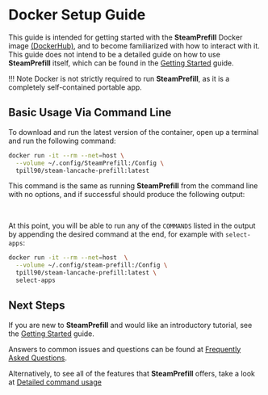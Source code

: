 # Docker Setup Guide

This guide is intended for getting started with the **SteamPrefill** Docker image [(DockerHub)](https://hub.docker.com/r/tpill90/steam-lancache-prefill/tags), and to become familiarized with how to interact with it.  This guide does not intend to be a detailed guide on how to use **SteamPrefill** itself, which can be found in the [Getting Started](https://github.com/tpill90/steam-lancache-prefill#getting-started) guide.

!!! Note
    Docker is not strictly required to run **SteamPrefill**,  as it is a completely self-contained portable app.

## Basic Usage Via Command Line

To download and run the latest version of the container, open up a terminal and run the following command:

```bash
docker run -it --rm --net=host \
  --volume ~/.config/SteamPrefill:/Config \
  tpill90/steam-lancache-prefill:latest 
```

This command is the same as running **SteamPrefill** from the command line with no options, and if successful should produce the following output:

<div data-cli-player="../casts/docker-pull.cast"></div>
<br>

At this point, you will be able to run any of the `COMMANDS` listed in the output by appending the desired command at the end, for example with `select-apps`:

```Bash
docker run -it --rm --net=host  \
  --volume ~/.config/steam-prefill:/Config \
  tpill90/steam-lancache-prefill:latest \
  select-apps
```

## Next Steps

If you are new to **SteamPrefill** and would like an introductory tutorial, see the [Getting Started](https://github.com/tpill90/steam-lancache-prefill#getting-started) guide. 

Answers to common issues and questions can be found at [Frequently Asked Questions](https://github.com/tpill90/steam-lancache-prefill#frequently-asked-questions).  

Alternatively, to see all of the features that **SteamPrefill** offers, take a look at [Detailed command usage](../../Detailed-Command-Usage)